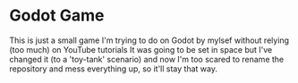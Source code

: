 # Godot Game
This is just a small game I'm trying to do on Godot by mylsef without relying (too much) on YouTube tutorials
It was going to be set in space but I've changed it (to a 'toy-tank' scenario) and now I'm too scared to rename the repository and mess everything up, so it'll stay that way.
